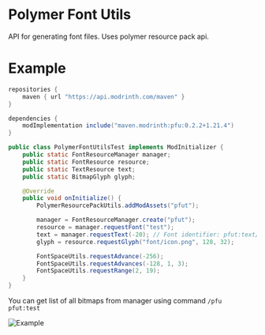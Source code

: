 # Polymer Font Utils

API for generating font files. Uses polymer resource pack api.

# Example

```groovy
repositories {
    maven { url "https://api.modrinth.com/maven" }
}

dependencies {
    modImplementation include("maven.modrinth:pfu:0.2.2+1.21.4")
}
```

```java
public class PolymerFontUtilsTest implements ModInitializer {
    public static FontResourceManager manager;
    public static FontResource resource;
    public static TextResource text;
    public static BitmapGlyph glyph;

    @Override
    public void onInitialize() {
        PolymerResourcePackUtils.addModAssets("pfut");

        manager = FontResourceManager.create("pfut");
        resource = manager.requestFont("test");
        text = manager.requestText(-20); // Font identifier: pfut:text/default_-20
        glyph = resource.requestGlyph("font/icon.png", 128, 32);

        FontSpaceUtils.requestAdvance(-256);
        FontSpaceUtils.requestAdvances(-128, 1, 3);
        FontSpaceUtils.requestRange(2, 19);
    }
}
```

You can get list of all bitmaps from manager using command `/pfu pfut:test`

![Example](https://cdn.modrinth.com/data/cached_images/7b5072dcfef25fed385a3415f413730532a2ace4.png)
